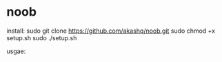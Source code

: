 # noob
install:
sudo git clone https://github.com/akashq/noob.git
sudo chmod +x setup.sh
sudo ./setup.sh

usgae:
